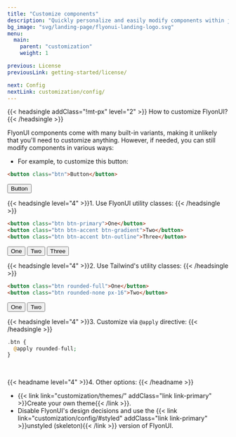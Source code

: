 ```yaml
---
title: "Customize components"
description: "Quickly personalize and easily modify components within just a few minutes."
bg_image: "svg/landing-page/flyonui-landing-logo.svg"
menu:
  main:
    parent: "customization"
    weight: 1

previous: License
previousLink: getting-started/license/

next: Config
nextLink: customization/config/
---
```


<!-------------------- How to customize FlyonUI? -------------------->

{{< headsingle addClass="!mt-px" level="2" >}} How to customize FlyonUI? {{< /headsingle >}}

FlyonUI components come with many built-in variants, making it unlikely that you'll need to customize anything. However, if needed, you can still modify components in various ways:

- For example, to customize this button:

```html
<button class="btn">Button</button>
```

<button class="btn mt-4">Button</button>

<!-- Use FlyonUI utility classes: -->

{{< headsingle level="4" >}}1. Use FlyonUI utility classes: {{< /headsingle >}}

```html
<button class="btn btn-primary">One</button>
<button class="btn btn-accent btn-gradient">Two</button>
<button class="btn btn-accent btn-outline">Three</button>
```

<div class="flex items-center gap-4 my-4">
  <button class="btn btn-primary">One</button>
  <button class="btn btn-accent btn-gradient">Two</button>
  <button class="btn btn-error btn-outline">Three</button>
</div>

<!-- Use Tailwind's utility classes: -->

{{< headsingle level="4" >}}2. Use Tailwind's utility classes: {{< /headsingle >}}

```html
<button class="btn rounded-full">One</button>
<button class="btn rounded-none px-16">Two</button>
```

<div class="flex items-center gap-4 my-4">
  <button class="btn rounded-full">One</button>
  <button class="btn rounded-none px-16">Two</button>
</div>

<!-- Customize via CSS using Tailwind's `@apply` directive: -->

{{< headsingle level="4" >}}3. Customize via `@apply` directive: {{< /headsingle >}}

```php
.btn {
  @apply rounded-full;
}
```

<br/>

<!-- Other options: -->

{{< headname level="4" >}}4. Other options: {{< /headname >}}

- {{< link link="customization/themes/" addClass="link link-primary" >}}Create your own theme{{< /link >}}.
- Disable FlyonUI's design decisions and use the {{< link link="customization/config/#styled" addClass="link link-primary" >}}unstyled (skeleton){{< /link >}} version of FlyonUI.
